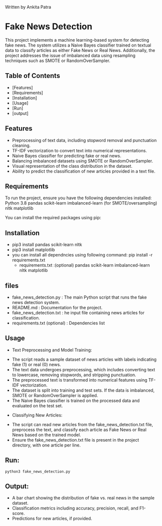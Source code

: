 Written by Ankita Patra

# Fake News Detection

This project implements a machine learning-based system for detecting fake news. The system utilizes a Naive Bayes classifier trained on textual data to classify articles as either Fake News or Real News. Additionally, the project addresses the issue of imbalanced data using resampling techniques such as SMOTE or RandomOverSampler.

## Table of Contents

- [Features]
- [Requirements]
- [Installation]
- [Usage]
- [Run]
- [output]

## Features

- Preprocessing of text data, including stopword removal and punctuation cleaning.
- TF-IDF vectorization to convert text into numerical representations.
- Naive Bayes classifier for predicting fake or real news.
- Balancing imbalanced datasets using SMOTE or RandomOverSampler.
- Visual representation of the class distribution in the dataset.
- Ability to predict the classification of new articles provided in a text file.


## Requirements

To run the project, ensure you have the following dependencies installed:
Python 3.8
pandas
scikit-learn
imbalanced-learn (for SMOTE/oversampling)
nltk
matplotlib


You can install the required packages using pip:

## Installation
- pip3 install pandas scikit-learn nltk
- pip3 install matplotlib
- you can install all dependncies using following command:
        pip install -r requirements.txt
    - requirements.txt :(optional)
                        pandas
                        scikit-learn
                        imbalanced-learn
                        nltk
                        matplotlib




## files 
- fake_news_detection.py : The main Python script that runs the fake news detection system.
- README.md : Documentation for the project.
- fake_news_detection.txt : he input file containing news articles for classification.
- requirements.txt (optional) : Dependencies list 


## Usage

- Text Preprocessing and Model Training:

* The script reads a sample dataset of news articles with labels indicating fake (1) or real (0) news.
* The text data undergoes preprocessing, which includes converting text to lowercase, removing stopwords, and stripping punctuation.
* The preprocessed text is transformed into numerical features using TF-IDF vectorization.
* The dataset is split into training and test sets. If the data is imbalanced, SMOTE or RandomOverSampler is applied.
* The Naive Bayes classifier is trained on the processed data and evaluated on the test set.

- Classifying New Articles:

* The script can read new articles from the fake_news_detection.txt file, preprocess the text, and classify each article as Fake News or Real News based on the trained model.
* Ensure the fake_news_detection.txt file is present in the project directory, with one article per line.

## Run:

    python3 fake_news_detection.py

## Output:

* A bar chart showing the distribution of fake vs. real news in the sample dataset.
* Classification metrics including accuracy, precision, recall, and F1-score.
* Predictions for new articles, if provided.


